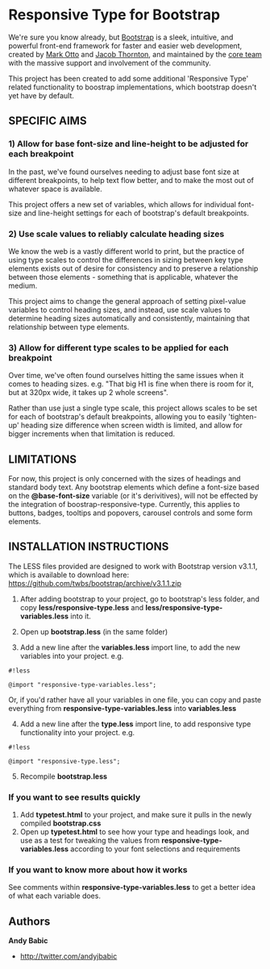 # Responsive Type for Bootstrap

We're sure you know already, but [Bootstrap](http://getbootstrap.com) is a sleek, intuitive, and powerful front-end framework for faster and easier web development, created by [Mark Otto](http://twitter.com/mdo) and [Jacob Thornton](http://twitter.com/fat), and maintained by the [core team](https://github.com/twbs?tab=members) with the massive support and involvement of the community.

This project has been created to add some additional 'Responsive Type' related functionality to boostrap implementations, which bootstrap doesn't yet have by default.

## SPECIFIC AIMS 

### 1) Allow for base font-size and line-height to be adjusted for each breakpoint

In the past, we've found ourselves needing to adjust base font size at different breakpoints, to help text flow better, and to make the most out of whatever space is available. 

This project offers a new set of variables, which allows for individual font-size and line-height settings for each of bootstrap's default breakpoints.

### 2) Use scale values to reliably calculate heading sizes

We know the web is a vastly different world to print, but the practice of using type scales to control the differences in sizing between key type elements exists out of desire for consistency and to preserve a relationship between those elements - something that is applicable, whatever the medium.

This project aims to change the general approach of setting pixel-value variables to control heading sizes, and instead, use scale values to determine heading sizes automatically and consistently, maintaining that relationship between type elements.

### 3) Allow for different type scales to be applied for each breakpoint

Over time, we've often found ourselves hitting the same issues when it comes to heading sizes. e.g. "That big H1 is fine when there is room for it, but at 320px wide, it takes up 2 whole screens". 

Rather than use just a single type scale, this project allows scales to be set for each of bootstrap's default breakpoints, allowing you to easily 'tighten-up' heading size difference when screen width is limited, and allow for bigger increments when that limitation is reduced.

## LIMITATIONS

For now, this project is only concerned with the sizes of headings and standard body text. Any bootstrap elements which define a font-size based on the **@base-font-size** variable (or it's derivitives), will not be effected by the integration of boostrap-responsive-type. Currently, this applies to buttons, badges, tooltips and popovers, carousel controls and some form elements.

## INSTALLATION INSTRUCTIONS

The LESS files provided are designed to work with Bootstrap version v3.1.1, which is available to download here:
<https://github.com/twbs/bootstrap/archive/v3.1.1.zip>

1) After adding bootstrap to your project, go to bootstrap's less folder, and copy **less/responsive-type.less** and **less/responsive-type-variables.less** into it.

2) Open up **bootstrap.less** (in the same folder)

3) Add a new line after the **variables.less** import line, to add the new variables into your project. e.g. 
```
#!less

@import "responsive-type-variables.less";
```

Or, if you'd rather have all your variables in one file, you can copy and paste everything from **responsive-type-variables.less** into **variables.less** 

4) Add a new line after the **type.less** import line, to add responsive type functionality into your project. e.g. 
```
#!less

@import "responsive-type.less";
```

5) Recompile **bootstrap.less**

### If you want to see results quickly

1. Add **typetest.html** to your project, and make sure it pulls in the newly compiled **bootstrap.css**
2. Open up **typetest.html** to see how your type and headings look, and use as a test for tweaking the values from **responsive-type-variables.less** according to your font selections and requirements


### If you want to know more about how it works

See comments within **responsive-type-variables.less** to get a better idea of what each variable does. 


## Authors

**Andy Babic**

- <http://twitter.com/andyjbabic>